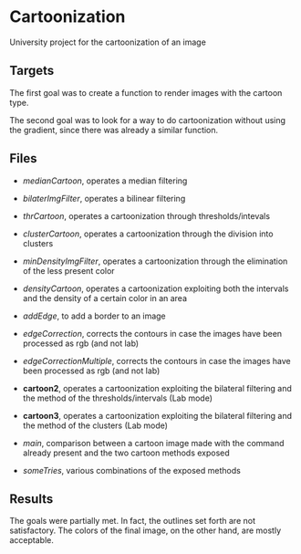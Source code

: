 # Cartoonization
University project for the cartoonization of an image

## Targets
The first goal was to create a function to render images with the cartoon type.

The second goal was to look for a way to do cartoonization without using the gradient, since there was already a similar function.

## Files

- _medianCartoon_, operates a median filtering
- _bilaterImgFilter_, operates a bilinear filtering

- _thrCartoon_, operates a cartoonization through thresholds/intevals
- _clusterCartoon_, operates a cartoonization through the division into clusters
- _minDensityImgFilter_, operates a cartoonization through the elimination of the less present color
- _densityCartoon_, operates a cartoonization exploiting both the intervals and the density of a certain color in an area

- _addEdge_, to add a border to an image
- _edgeCorrection_, corrects the contours in case the images have been processed as rgb (and not lab)
- _edgeCorrectionMultiple_, corrects the contours in case the images have been processed as rgb (and not lab)

- **cartoon2**, operates a cartoonization exploiting the bilateral filtering and the method of the thresholds/intervals (Lab mode)
- **cartoon3**, operates a cartoonization exploiting the bilateral filtering and the method of the clusters (Lab mode)


- _main_, comparison between a cartoon image made with the command already present and the two cartoon methods exposed
- _someTries_, various combinations of the exposed methods

## Results
The goals were partially met. In fact, the outlines set forth are not satisfactory. The colors of the final image, on the other hand, are mostly acceptable.
